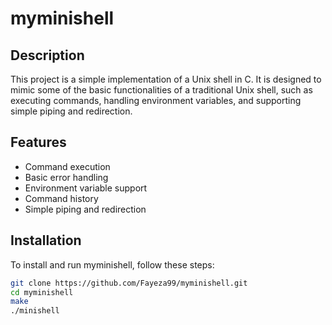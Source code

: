 # myminishell

## Description
This project is a simple implementation of a Unix shell in C. It is designed to mimic some of the basic functionalities of a traditional Unix shell, such as executing commands, handling environment variables, and supporting simple piping and redirection.

## Features
- Command execution
- Basic error handling
- Environment variable support
- Command history
- Simple piping and redirection

## Installation
To install and run myminishell, follow these steps:

```bash
git clone https://github.com/Fayeza99/myminishell.git
cd myminishell
make
./minishell
